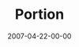 ---
layout: message
category: message
series: "Ghost"
title: "Portion"
date: 2007-04-22-00-00
message_id: 22
audio: "http://s3.amazonaws.com/crossroads-media/media/legacy/mp3/Ghost_03_Portion_04-22-07_Tome.mp3"
audio-duration: "40:41"
flag: "N"
---